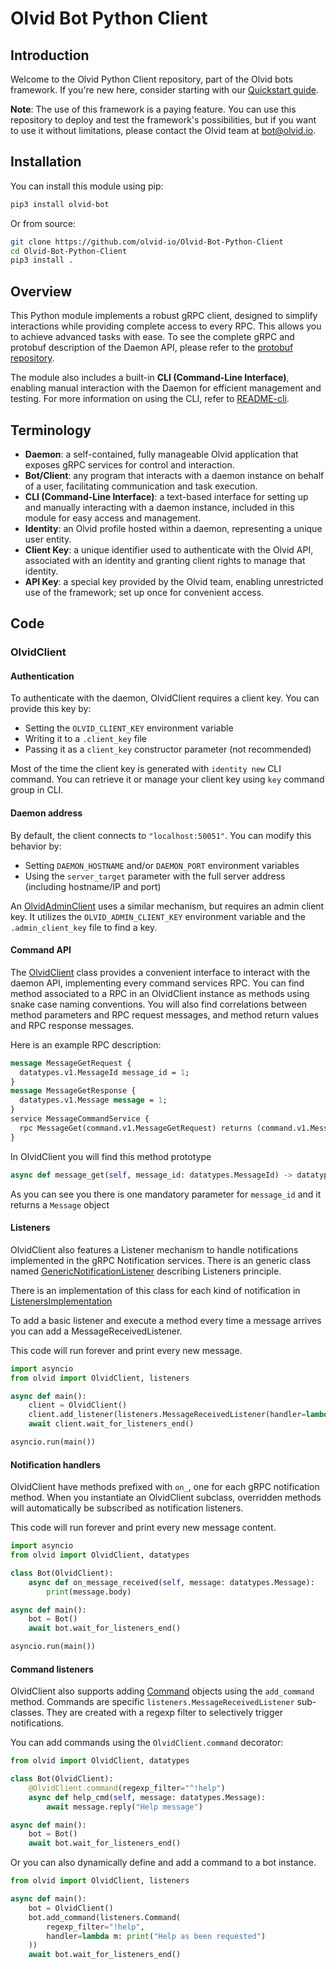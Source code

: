 # **Olvid Bot Python Client**

## Introduction
Welcome to the Olvid Python Client repository, part of the Olvid bots framework. If you're new here, consider starting with our [Quickstart guide](https://github.com/olvid-io/Olvid-Bot-Quickstart).

**Note**: The use of this framework is a paying feature. You can use this repository to deploy and test the framework's possibilities, but if you want to use it without limitations, please contact the Olvid team at [bot@olvid.io](mailto:bot@olvid.io).

## Installation

You can install this module using pip:

```bash
pip3 install olvid-bot
```

Or from source:

```bash
git clone https://github.com/olvid-io/Olvid-Bot-Python-Client
cd Olvid-Bot-Python-Client
pip3 install .
```

## Overview

This Python module implements a robust gRPC client, designed to simplify interactions while providing complete access to every RPC.
This allows you to achieve advanced tasks with ease.
To see the complete gRPC and protobuf description of the Daemon API, please refer to the [protobuf repository](https://github.com/olvid-io/Olvid-Bot-Protobuf).

The module also includes a built-in **CLI (Command-Line Interface)**, enabling manual interaction with the Daemon for efficient management and testing.
For more information on using the CLI, refer to [README-cli](./README-cli.md).

## Terminology

* **Daemon**: a self-contained, fully manageable Olvid application that exposes gRPC services for control and interaction.
* **Bot/Client**: any program that interacts with a daemon instance on behalf of a user, facilitating communication and task execution.
* **CLI (Command-Line Interface)**: a text-based interface for setting up and manually interacting with a daemon instance, included in this module for easy access and management.
* **Identity**: an Olvid profile hosted within a daemon, representing a unique user entity.
* **Client Key**: a unique identifier used to authenticate with the Olvid API, associated with an identity and granting client rights to manage that identity.
* **API Key**: a special key provided by the Olvid team, enabling unrestricted use of the framework; set up once for convenient access.

## Code
### OlvidClient
#### Authentication
To authenticate with the daemon, OlvidClient requires a client key. You can provide this key by:

* Setting the `OLVID_CLIENT_KEY` environment variable
* Writing it to a `.client_key` file
* Passing it as a `client_key` constructor parameter (not recommended)

Most of the time the client key is generated with `identity new` CLI command.
You can retrieve it or manage your client key using `key` command group in CLI.

#### Daemon address
By default, the client connects to `"localhost:50051"`. You can modify this behavior by:

* Setting `DAEMON_HOSTNAME` and/or `DAEMON_PORT` environment variables
* Using the `server_target` parameter with the full server address (including hostname/IP and port)

An [OlvidAdminClient](./olvid/core/OlvidAdminClient.py) uses a similar mechanism, but requires an admin client key. It utilizes the `OLVID_ADMIN_CLIENT_KEY` environment variable and the `.admin_client_key` file to find a key.

#### Command API

The [OlvidClient](./olvid/core/OlvidClient.py) class provides a convenient interface to interact with the daemon API, implementing every command services RPC.
You can find method associated to a RPC in an OlvidClient instance as methods using snake case naming conventions.
You will also find correlations between method parameters and RPC request messages, and method return values and RPC response messages.

Here is an example RPC description:
```protobuf
message MessageGetRequest {
  datatypes.v1.MessageId message_id = 1;
}
message MessageGetResponse {
  datatypes.v1.Message message = 1;
}
service MessageCommandService {
  rpc MessageGet(command.v1.MessageGetRequest) returns (command.v1.MessageGetResponse) {}
}
```

In OlvidClient you will find this method prototype
```python
async def message_get(self, message_id: datatypes.MessageId) -> datatypes.Message
```
As you can see you there is one mandatory parameter for `message_id` and it returns a `Message` object

#### Listeners
OlvidClient also features a Listener mechanism to handle notifications implemented in the gRPC Notification services.
There is an generic class named [GenericNotificationListener](./olvid/listeners/GenericNotificationListener.py) describing Listeners principle.

There is an implementation of this class for each kind of notification in [ListenersImplementation](./olvid/listeners/ListenersImplementation.py)

To add a basic listener and execute a method every time a message arrives you can add a MessageReceivedListener.

This code will run forever and print every new message.
```python
import asyncio
from olvid import OlvidClient, listeners

async def main():
    client = OlvidClient()
    client.add_listener(listeners.MessageReceivedListener(handler=lambda message: print(message)))
    await client.wait_for_listeners_end()

asyncio.run(main())
```

#### Notification handlers
OlvidClient have methods prefixed with `on_`, one for each gRPC notification method.
When you instantiate an OlvidClient subclass, overridden methods will automatically be subscribed as notification listeners.

This code will run forever and print every new message content.
```python
import asyncio
from olvid import OlvidClient, datatypes

class Bot(OlvidClient):
    async def on_message_received(self, message: datatypes.Message):
        print(message.body)

async def main():
    bot = Bot()
    await bot.wait_for_listeners_end()

asyncio.run(main())
```
#### Command listeners
OlvidClient also supports adding [Command](./olvid/listeners/Command.py) objects using the `add_command` method.
Commands are specific `listeners.MessageReceivedListener` sub-classes. 
They are created with a regexp filter to selectively trigger notifications.

You can add commands using the `OlvidClient.command` decorator:

```python
from olvid import OlvidClient, datatypes

class Bot(OlvidClient):
    @OlvidClient.command(regexp_filter="^!help")
    async def help_cmd(self, message: datatypes.Message):
        await message.reply("Help message")

async def main():
    bot = Bot()
    await bot.wait_for_listeners_end()
```

Or you can also dynamically define and add a command to a bot instance.
```python
from olvid import OlvidClient, listeners

async def main():
    bot = OlvidClient()
    bot.add_command(listeners.Command(
        regexp_filter="!help",
        handler=lambda m: print("Help as been requested")
    ))
    await bot.wait_for_listeners_end()
```
